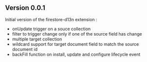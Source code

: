 ## Version 0.0.1

Initial version of the firestore-d13n extension :

- onUpdate trigger on a souce collection
- filter to trigger change only if one of the source field has change
- multiple target collection
- wildcard support for target document field to match the source document id
- backFill function on install, update and configure lifecycle event
